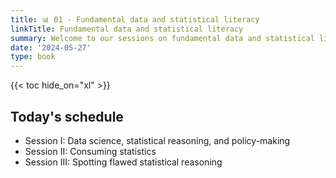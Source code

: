 ```yaml
---
title: 📊 01 - Fundamental data and statistical literacy
linkTitle: Fundamental data and statistical literacy
summary: Welcome to our sessions on fundamental data and statistical literacy
date: '2024-05-27'
type: book
---
```



{{< toc hide_on="xl" >}}

## Today's schedule

- Session I: Data science, statistical reasoning, and policy-making
- Session II: Consuming statistics
- Session III: Spotting flawed statistical reasoning

<!--
---

## Program overview

Welcome to our introductory week. During this session we will go over the basic set-up for this semester.

---

## Further references

**For R and RMarkdown** <br>
&nbsp;&nbsp;&nbsp;&nbsp;&nbsp;&nbsp;Reminder of the basics: https://tinyurl.com/vkebh2f <br>
&nbsp;&nbsp;&nbsp;&nbsp;&nbsp;&nbsp;`RMarkdown`: The definitive guide https://tinyurl.com/y4tyfqmg <br>
&nbsp;&nbsp;&nbsp;&nbsp;&nbsp;&nbsp;`RMarkdown` cheatsheet: https://tinyurl.com/uqoelrx <br>


## Courses in this program

{{< list_children >}}

{{< figure src="featured.jpg" >}}

{{< callout note >}}
The parameter $\mu$ is the mean or expectation of the distribution.
$\sigma$ is its standard deviation.
The variance of the distribution is $\sigma^{2}$.
{{< /callout >}}
-->
